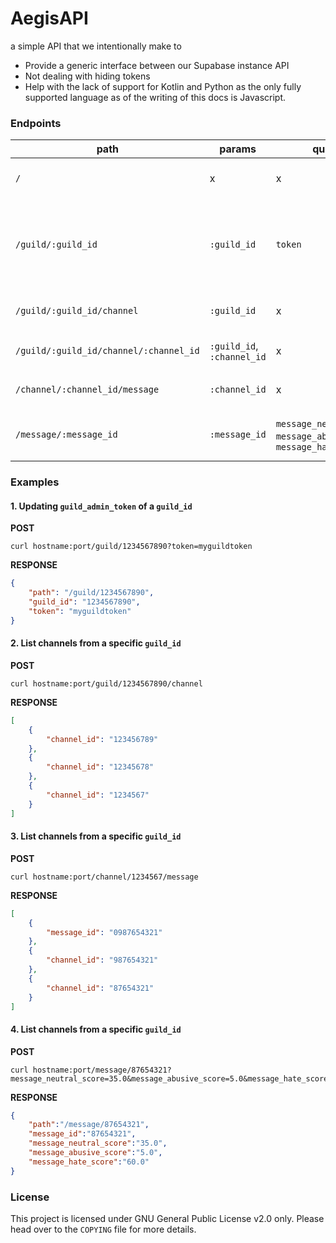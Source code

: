 # AegisAPI
a simple API that we intentionally make to
* Provide a generic interface between our Supabase instance API
* Not dealing with hiding tokens
* Help with the lack of support for Kotlin and Python as the only fully supported language as of the writing of this docs is Javascript.

### Endpoints
| path | params | queries | description | return |
|-|-|-|-|-|
| `/` | x | x | greetings | a simple message <3 |
| `/guild/:guild_id` | `:guild_id` | `token` | updates `guild_admin_token` of an existing `guild_id` | a `guild` object, if `token` is not supplied then it won't |
| `/guild/:guild_id/channel` | `:guild_id` | x | list of `channel`s to a specific `guild_id` | an array of `channel`s |
| `/guild/:guild_id/channel/:channel_id` | `:guild_id`, `:channel_id` | x | Yet to be decided | a `channel` object |
| `/channel/:channel_id/message` | `:channel_id` | x | list of `message`s to a specific `channel_id` | an array of `messages` |
| `/message/:message_id` | `:message_id` | `message_neutral_score`, `message_abusive_score`, `message_hate_score` | updates the scores of a specific `message_id` | a `message` object |

### Examples

#### 1. Updating `guild_admin_token` of a `guild_id`

**POST**
```
curl hostname:port/guild/1234567890?token=myguildtoken
```

**RESPONSE**
```json
{
    "path": "/guild/1234567890",
    "guild_id": "1234567890",
    "token": "myguildtoken"
}
```

#### 2. List channels from a specific `guild_id`

**POST**
```
curl hostname:port/guild/1234567890/channel
```

**RESPONSE**
```json
[
    {
        "channel_id": "123456789"
    },
    {
        "channel_id": "12345678"
    },
    {
        "channel_id": "1234567"
    }
]
```

#### 3. List channels from a specific `guild_id`

**POST**
```
curl hostname:port/channel/1234567/message
```

**RESPONSE**
```json
[
    {
        "message_id": "0987654321"
    },
    {
        "channel_id": "987654321"
    },
    {
        "channel_id": "87654321"
    }
]
```

#### 4. List channels from a specific `guild_id`

**POST**
```
curl hostname:port/message/87654321?message_neutral_score=35.0&message_abusive_score=5.0&message_hate_score=60.0
```

**RESPONSE**
```json
{
    "path":"/message/87654321",
    "message_id":"87654321",
    "message_neutral_score":"35.0",
    "message_abusive_score":"5.0",
    "message_hate_score":"60.0"
}
```

### License
This project is licensed under GNU General Public License v2.0 only. Please head over to the `COPYING` file for more details.
